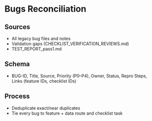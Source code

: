 # Bugs Reconciliation

## Sources
- All legacy bug files and notes
- Validation gaps (CHECKLIST_VERIFICATION_REVIEWS.md)
- TEST_REPORT_pass1.md

## Schema
- BUG-ID, Title, Source, Priority (P0–P4), Owner, Status, Repro Steps, Links (feature IDs, checklist IDs)

## Process
- Deduplicate exact/near duplicates
- Tie every bug to feature + data route and checklist task

<!-- MERGE_NOTE: Append every discovered bug; nothing is dropped -->